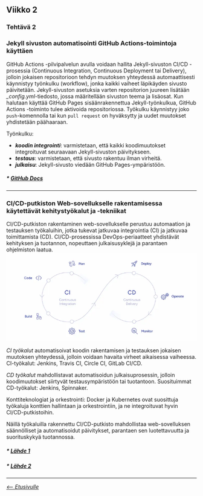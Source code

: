 ## **Viikko 2**
### Tehtävä 2
<!--TEHTÄVÄ: Kuvaile miten Jekyll sivustoa voisi automatisoida käyttäen GitHub Actions-toimintoja. Vastaa myös millaisilla kehitystyökaluilla ja -tekniikoilla saataisiin CI/CD-putkisto rakennettua web-sovellukselle. Tekstimäärä noin 150 sanaa.
-->


### Jekyll sivuston automatisointi GitHub Actions-toimintoja käyttäen

GitHub Actions -pilvipalvelun avulla voidaan hallita Jekyll-sivuston CI/CD -prosessia (Continuous Integration, Continuous Deployment tai Delivery), jolloin jokaisen repositorioon tehdyn muutoksen yhteydessä automaattisesti käynnistyy työnkulku (workflow), jonka kaikki vaiheet läpikäyden sivusto päivitetään.
Jekyll-sivuston asetuksia varten repositorion juureen lisätään *_config.yml*-tiedosto, jossa määritellään sivuston teema ja lisäosat. Kun halutaan käyttää GitHub Pages sisäänrakennettua Jekyll-työnkulkua, GitHub Actions -toiminto tulee aktivoida repositoriossa.
Työkulku käynnistyy joko `push`-komennolla tai kun `pull request` on hyväksytty ja uudet muutokset yhdistetään päähaaraan.

Työnkulku:
- ***koodin integrointi***: varmistetaan, että kaikki koodimuutokset integroituvat seuraavaan Jekyll-sivuston päivitykseen.
- ***testaus***: varmistetaan, että sivusto rakentuu ilman virheitä.
- ***julkaisu***: Jekyll-sivusto viedään GitHub Pages-ympäristöön.

##### * [GitHub Docs](https://docs.github.com/en/pages/setting-up-a-github-pages-site-with-jekyll/about-github-pages-and-jekyll)
---

### CI/CD-putkiston Web-sovellukselle rakentamisessa käytettävät kehitystyökalut ja -tekniikat


CI/CD-putkiston rakentaminen web-sovellukselle perustuu automaation ja testauksen työkaluihin, jotka tukevat jatkuvaa integrointia (CI) ja jatkuvaa toimittamista (CD). CI/CD-prosessissa DevOps-periaatteet yhdistävät kehityksen ja tuotannon, nopeuttaen julkaisusyklejä ja parantaen ohjelmiston laatua.
![CI/CD](./ci_cd.png)


*CI työkalut* automatisoivat koodin rakentamisen ja testauksen jokaisen muutoksen yhteydessä, jolloin voidaan havaita virheet aikaisessa vaiheessa. CI-työkalut: Jenkins, Travis CI, Circle CI, GitLab CI/CD.

*CD työkalut* mahdollistavat automatisoidun julkaisuprosessin, jolloin koodimuutokset siirtyvät testausympäristöön tai tuotantoon. Suosituimmat CD-työkalut: Jenkins, Spinnaker.

Konttiteknologiat ja orkestrointi: Docker ja Kubernetes ovat suosittuja työkaluja konttien hallintaan ja orkestrointiin, ja ne integroituvat hyvin CI/CD-putkistoihin.

Näillä työkaluilla rakennettu CI/CD-putkisto mahdollistaa web-sovelluksen säännölliset ja automatisoidut päivitykset, parantaen sen luotettavuutta ja suorituskykyä tuotannossa.
##### * [Lähde 1](https://gartsolutions.medium.com/building-an-effective-ci-cd-pipeline-a-comprehensive-guide-bb07343973b7)
##### * [Lähde 2](https://thectoclub.com/tools/best-ci-cd-tools/)
---
*[<-- Etusivulle](index.md)*